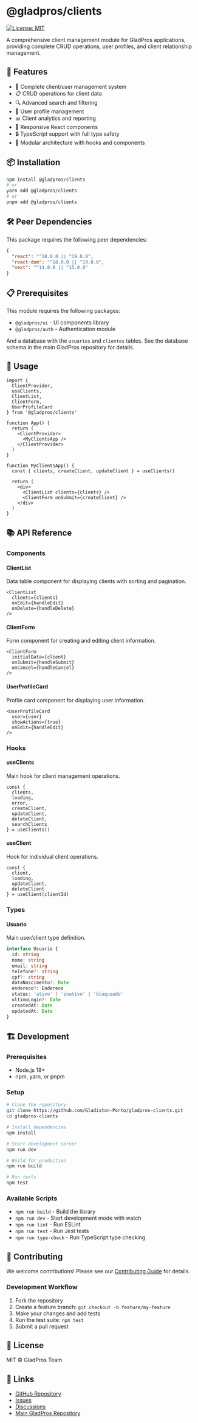 # @gladpros/clients

[![License: MIT](https://img.shields.io/badge/License-MIT-yellow.svg)](https://opensource.org/licenses/MIT)

A comprehensive client management module for GladPros applications, providing complete CRUD operations, user profiles, and client relationship management.

## 🚀 Features

- 👥 Complete client/user management system
- 📋 CRUD operations for client data
- 🔍 Advanced search and filtering
- 👤 User profile management
- 📊 Client analytics and reporting
- 📱 Responsive React components
- 🔒 TypeScript support with full type safety
- 🎯 Modular architecture with hooks and components

## 📦 Installation

```bash
npm install @gladpros/clients
# or
yarn add @gladpros/clients
# or
pnpm add @gladpros/clients
```

## 🛠️ Peer Dependencies

This package requires the following peer dependencies:

```json
{
  "react": "^18.0.0 || ^19.0.0",
  "react-dom": "^18.0.0 || ^19.0.0",
  "next": "^14.0.0 || ^15.0.0"
}
```

## 📋 Prerequisites

This module requires the following packages:
- `@gladpros/ui` - UI components library
- `@gladpros/auth` - Authentication module

And a database with the `usuarios` and `clientes` tables. See the database schema in the main GladPros repository for details.

## 🎯 Usage

```tsx
import {
  ClientProvider,
  useClients,
  ClientList,
  ClientForm,
  UserProfileCard
} from '@gladpros/clients'

function App() {
  return (
    <ClientProvider>
      <MyClientsApp />
    </ClientProvider>
  )
}

function MyClientsApp() {
  const { clients, createClient, updateClient } = useClients()

  return (
    <div>
      <ClientList clients={clients} />
      <ClientForm onSubmit={createClient} />
    </div>
  )
}
```

## 📚 API Reference

### Components

#### ClientList
Data table component for displaying clients with sorting and pagination.

```tsx
<ClientList
  clients={clients}
  onEdit={handleEdit}
  onDelete={handleDelete}
/>
```

#### ClientForm
Form component for creating and editing client information.

```tsx
<ClientForm
  initialData={client}
  onSubmit={handleSubmit}
  onCancel={handleCancel}
/>
```

#### UserProfileCard
Profile card component for displaying user information.

```tsx
<UserProfileCard
  user={user}
  showActions={true}
  onEdit={handleEdit}
/>
```

### Hooks

#### useClients
Main hook for client management operations.

```tsx
const {
  clients,
  loading,
  error,
  createClient,
  updateClient,
  deleteClient,
  searchClients
} = useClients()
```

#### useClient
Hook for individual client operations.

```tsx
const {
  client,
  loading,
  updateClient,
  deleteClient
} = useClient(clientId)
```

### Types

#### Usuario
Main user/client type definition.

```typescript
interface Usuario {
  id: string
  nome: string
  email: string
  telefone?: string
  cpf?: string
  dataNascimento?: Date
  endereco?: Endereco
  status: 'ativo' | 'inativo' | 'bloqueado'
  ultimoLogin?: Date
  createdAt: Date
  updatedAt: Date
}
```

## 🏗️ Development

### Prerequisites

- Node.js 18+
- npm, yarn, or pnpm

### Setup

```bash
# Clone the repository
git clone https://github.com/Gladiston-Porto/gladpros-clients.git
cd gladpros-clients

# Install dependencies
npm install

# Start development server
npm run dev

# Build for production
npm run build

# Run tests
npm test
```

### Available Scripts

- `npm run build` - Build the library
- `npm run dev` - Start development mode with watch
- `npm run lint` - Run ESLint
- `npm run test` - Run Jest tests
- `npm run type-check` - Run TypeScript type checking

## 🤝 Contributing

We welcome contributions! Please see our [Contributing Guide](CONTRIBUTING.md) for details.

### Development Workflow

1. Fork the repository
2. Create a feature branch: `git checkout -b feature/my-feature`
3. Make your changes and add tests
4. Run the test suite: `npm test`
5. Submit a pull request

## 📄 License

MIT © GladPros Team

## 🔗 Links

- [GitHub Repository](https://github.com/Gladiston-Porto/gladpros-clients)
- [Issues](https://github.com/Gladiston-Porto/gladpros-clients/issues)
- [Discussions](https://github.com/Gladiston-Porto/gladpros-clients/discussions)
- [Main GladPros Repository](https://github.com/Gladiston-Porto/GladPros)